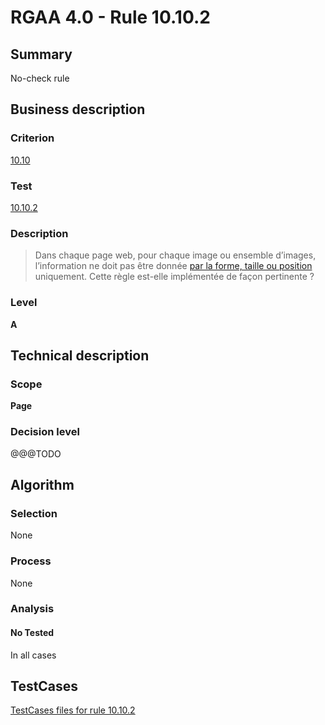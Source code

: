 # RGAA 4.0 - Rule 10.10.2

## Summary
No-check rule


## Business description

### Criterion
[10.10](https://www.numerique.gouv.fr/publications/rgaa-accessibilite/methode/criteres/#crit-10-10)

### Test
[10.10.2](https://www.numerique.gouv.fr/publications/rgaa-accessibilite/methode/criteres/#test-10-10-2)

### Description
> Dans chaque page web, pour chaque image ou ensemble d’images, l’information ne doit pas être donnée [par la forme, taille ou position](https://www.numerique.gouv.fr/publications/rgaa-accessibilite/methode/glossaire/#indication-donnee-par-la-forme-la-taille-ou-la-position) uniquement. Cette règle est-elle implémentée de façon pertinente ?

### Level
**A**


## Technical description

### Scope
**Page**

### Decision level
@@@TODO


## Algorithm

### Selection
None

### Process
None

### Analysis

#### No Tested
In all cases


##  TestCases

[TestCases files for rule 10.10.2](https://gitlab.com/asqatasun/Asqatasun/-/tree/v5/rules/rules-rgaa4.0/src/test/resources/testcases/rgaa40//Rgaa40Rule101002/)


